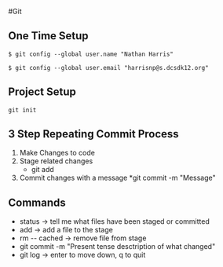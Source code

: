 #Git

## One Time Setup

`$ git config --global user.name "Nathan Harris"`

`$ git config --global user.email "harrisnp@s.dcsdk12.org"`

## Project Setup
`git init`

## 3 Step Repeating Commit Process
1. Make Changes to code
2. Stage related changes
    * git add
3. Commit changes with a message
    *git commit -m "Message"

## Commands

* status -> tell me what files have been staged or committed
* add -> add a file to the stage
* rm -- cached -> remove file from stage
* git commit -m "Present tense desctription of what changed"
* git log -> enter to move down, q to quit
